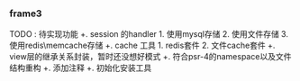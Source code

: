 ### frame3

TODO : 待实现功能
+. session 的handler
	1. 使用mysql存储
	2. 使用文件存储
	3. 使用redis\memcache存储
+. cache 工具
	1. redis套件
	2. 文件cache套件
+. view层的继承关系封装，暂时还没想好模式
+. 符合psr-4的namespace以及文件结构重构
+. 添加注释
+. 初始化安装工具